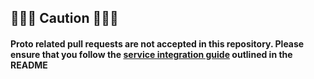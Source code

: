 ## 🚨🚨🚨 Caution 🚨🚨🚨

#### Proto related pull requests are not accepted in this repository. Please ensure that you follow the [service integration guide](https://github.com/kyamalabs/proto?tab=readme-ov-file#service-integration) outlined in the README
